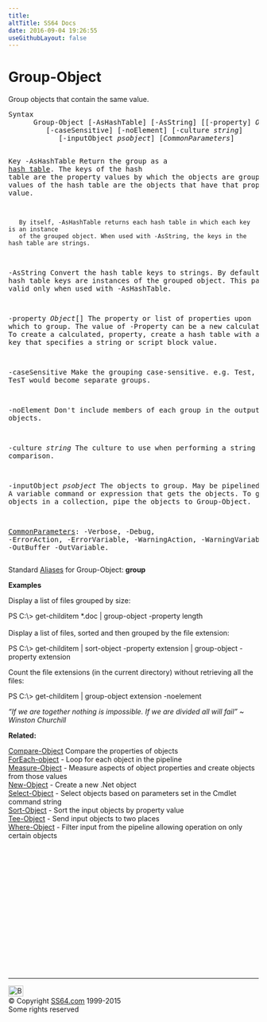 ```yaml
---
title:
altTitle: SS64 Docs
date: 2016-09-04 19:26:55
useGithubLayout: false
---
```

<!-- #BeginLibraryItem "/Library/head_ps.lbi" --><!-- #EndLibraryItem --><h1>Group-Object</h1> 
<p>Group objects that contain the same value.</p>
<pre>Syntax
      Group-Object [-AsHashTable] [-AsString] [[-property] <i>Object</i>[]]
         [-caseSensitive] [-noElement] [-culture <i>string</i>]
            [-inputObject <i>psobject</i>] [<i>CommonParameters</i>]

Key
   -AsHashTable
       Return the group as a <a href="syntax-hash-tables.html">hash table</a>.
       The keys of the hash table are the property values by which the objects are grouped.
       The values of the hash table are the objects that have that property value.

       By itself, -AsHashTable returns each hash table in which each key is an instance
       of the grouped object. When used with -AsString, the keys in the hash table are strings.

   -AsString
       Convert the hash table keys to strings.
       By default, the hash table keys are instances of the grouped object.
       This parameter is valid only when used with -AsHashTable.

   -property <i>Object</i>[]
       The property or list of properties upon which to group.
       The value of -Property can be a new calculated property.
       To create a calculated, property, create a hash table with an Expression key
       that specifies a string or script block value.

   -caseSensitive
       Make the grouping case-sensitive.
       e.g. Test, TEST and TesT would become separate groups.
        
   -noElement
       Don't include members of each group in the output objects.

   -culture <i>string</i>
       The culture to use when performing a string comparison.
        
   -inputObject <i>psobject</i>
       The objects to group. May be pipelined.
       A variable command or expression that gets the objects.
       To group the objects in a collection, pipe the objects to Group-Object.

   <a href="common.html">CommonParameters</a>:
       -Verbose, -Debug, -ErrorAction, -ErrorVariable, -WarningAction, -WarningVariable,
       -OutBuffer -OutVariable.</pre>
<p>Standard <a href="get-alias.html">Aliases</a> for Group-Object:<span class="code"> <b>group</b></span></p>
<p><b>Examples</b></p>
<p>Display a list of files  grouped by size:</p>
<p><span class="code">PS C:\&gt; get-childitem *.doc | group-object -property length</span><br>
<br>
Display a list of files, sorted and then grouped by the file extension:</p>
<p class="code">PS C:\&gt; get-childitem | sort-object -property extension | group-object -property extension</p>
<p>Count the  file extensions (in the current directory) without retrieving all the files:</p>
<p class="code">PS C:\&gt; get-childitem | group-object extension -noelement</p>
<p class="quote"><i>“If we are together nothing is impossible. If we are divided all will fail” ~ Winston Churchill</i></p>
<p><b>Related:</b></p>
<p>  <span class="body"><a href="compare-object.html">Compare-Object</a> Compare the properties of objects<br>
<a href="foreach-object.html">ForEach-object</a> - Loop for each object in the pipeline<br>
<a href="measure-object.html">Measure-Object</a> - Measure aspects of object properties and create objects from those values<br>
<a href="new-object.html">New-Object</a> - Create a new .Net object<br>
<a href="select-object.html">Select-Object</a> - Select objects based on parameters set in the Cmdlet command string<br>
<a href="sort-object.html">Sort-Object</a> - Sort the input objects by property value<br>
<a href="tee-object.html">Tee-Object</a> - Send input objects to two places<br>
<a href="where-object.html">Where-Object</a> - Filter input from the pipeline allowing operation on only certain objects</span></p><!-- #BeginLibraryItem "/Library/foot_ps.lbi" --><p>
<!-- PowerShell300 -->
<ins class="adsbygoogle" style="display:inline-block;width:300px;height:250px" data-ad-client="ca-pub-6140977852749469" data-ad-slot="6253539900"></ins>
<script>
(adsbygoogle = window.adsbygoogle || []).push({});
</script></p>
<hr>
<div id="bl" class="footer"><a href="group-object.html#"><img src="../images/top.png" width="30" height="22" alt="Back to the Top"></a></div>
<div id="br" class="footer, tagline">© Copyright <a href="../index.html">SS64.com</a> 1999-2015<br>
Some rights reserved</div><!-- #EndLibraryItem -->

